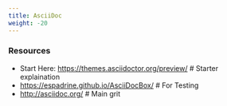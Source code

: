 ```yaml
---
title: AsciiDoc
weight: -20
---
```


### Resources
- Start Here: https://themes.asciidoctor.org/preview/ # Starter explaination
- https://espadrine.github.io/AsciiDocBox/            # For Testing
- http://asciidoc.org/                                # Main grit
